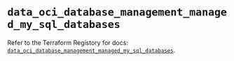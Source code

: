# `data_oci_database_management_managed_my_sql_databases`

Refer to the Terraform Registory for docs: [`data_oci_database_management_managed_my_sql_databases`](https://registry.terraform.io/providers/oracle/oci/6.18.0/docs/data-sources/database_management_managed_my_sql_databases).
